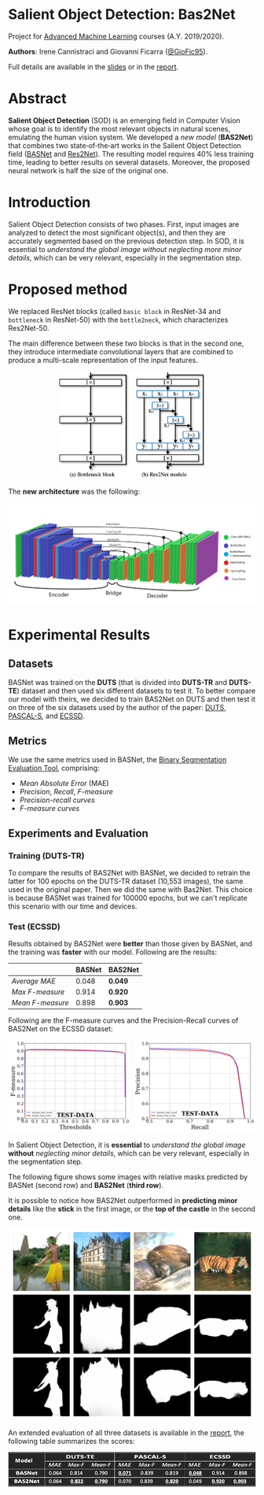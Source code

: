 # Salient Object Detection: Bas2Net
Project for [Advanced Machine Learning](https://sites.google.com/di.uniroma1.it/aml-2021-2022) courses (A.Y. 2019/2020).

**Authors**: Irene Cannistraci and Giovanni Ficarra ([@GioFic95](https://github.com/GioFic95)).

Full details are available in the [slides](./slides.pdf) or in the [report](./report.pdf).

# Abstract
**Salient Object Detection** (SOD) is an emerging field in Computer Vision whose goal is to identify the most relevant objects in natural scenes, emulating the human vision system.
We developed a _new model_ (**BAS2Net**) that combines two state‐of‐the‐art works in the Salient Object Detection field ([BASNet](https://openaccess.thecvf.com/content_CVPR_2019/papers/Qin_BASNet_Boundary-Aware_Salient_Object_Detection_CVPR_2019_paper.pdf) and [Res2Net](https://arxiv.org/pdf/1904.01169v3.pdf)). The resulting model requires 40% less training time, leading to better results on several datasets. Moreover, the proposed neural network is half the size of the original one. 

# Introduction
Salient Object Detection consists of two phases. First, input images are analyzed to detect the most significant object(s), and then they are accurately segmented based on the previous detection step. In SOD, it is essential to _understand the global image without neglecting more minor details_, which can be very relevant, especially in the segmentation step.

# Proposed method
We replaced ResNet blocks (called `basic block` in ResNet-34 and `bottleneck` in ResNet-50) with  the `bottle2neck`, which characterizes Res2Net-50.

The main difference between these two blocks is that in the second one, they introduce intermediate convolutional layers that are combined to produce a multi-scale representation of the input features.
<div align="center">
<img src="./docs/bottle2neck.png" width="300">
</div>

The **new architecture** was the following:
<div align="center">
<img src="./docs/bas2net.png">
</div>

# Experimental Results

## Datasets
BASNet was trained on the **DUTS** (that is divided into **DUTS-TR** and **DUTS-TE**) dataset and then used six different datasets to test it. To better compare our model with theirs, we decided to train BAS2Net on DUTS and then test it on three of the six datasets used by the author of the paper: [DUTS](http://saliencydetection.net/duts/), [PASCAL-S](http://cbs.ic.gatech.edu/salobj/.), and [ECSSD](http://www.cse.cuhk.edu.hk/leojia/projects/hsaliency/dataset.html).

## Metrics
We use the same metrics used in BASNet, the [Binary Segmentation Evaluation Tool](https://github.com/xuebinqin/Binary-Segmentation-Evaluation-Tool), comprising:
* _Mean Absolute Error_ (MAE)
* _Precision_, _Recall_, _F-measure_
* _Precision-recall curves_
* _F-measure curves_

## Experiments and Evaluation

### Training (DUTS-TR)
To compare the results of BAS2Net with BASNet, we decided to retrain the latter for 100 epochs on the DUTS-TR dataset (10,553 images), the same used in the original paper. Then we did the same with Bas2Net. This choice is because BASNet was trained for 100000 epochs, but we can't replicate this scenario with our time and devices.

### Test (ECSSD)
Results obtained by BAS2Net were **better** than those given by BASNet, and the training was **faster** with our model. Following are the results:

<div align="center">

|                  	| BASNet 	| BAS2Net   	|
|------------------	|--------	|-----------	|
| _Average MAE_    	| 0.048  	| **0.049** 	|
| _Max F-measure_  	| 0.914  	| **0.920** 	|
| _Mean F-measure_ 	| 0.898  	| **0.903** 	|

</div>

Following are the F-measure curves and the Precision-Recall curves of BAS2Net on the ECSSD dataset:

<div align="center">
    <img src="./docs/fmeasure_ecssd_final_curves.png" width="250">
    <img src="./docs/pr_ecssd_final_curves.png" width="250">
</div>

In Salient Object Detection, it is **essential** to _understand the global image_ **without** _neglecting minor details_, which can be very relevant, especially in the segmentation step.

The following figure shows some images with relative masks predicted by BASNet (second row) and **BAS2Net** (**third row**).

It is possible to notice how BAS2Net outperformed in **predicting minor details** like the **stick** in the first image, or the **top of the castle** in the second one.

<div align="center">
    <img src="./docs/ecssd.jpg" width="500">
</div>

An extended evaluation of all three datasets is available in the [report](./report.pdf), the following table summarizes the scores:
<div align="center">
    <img src="./docs/table_results.png">
</div>

